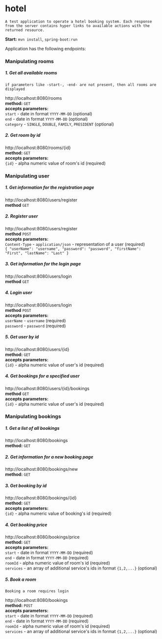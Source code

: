 # hotel
    A test application to operate a hotel booking system. Each response from the server contains hyper links to available actions with the returned resource.
**Start:** `mvn install`, `spring-boot:run`
        
        
Application has the following endpoints:</br>

### Manipulating rooms
##### 1. Get all available rooms
    if parameters like -start-, -end- are not present, then all rooms are displayed
http://localhost:8080/rooms</br>
    **method:** `GET`</br>
    **accepts parameters:**</br>
    `start` - date in format `YYYY-MM-DD` (optional)</br>
    `end` - date in format `YYYY-MM-DD` (optional)</br>
    `category` - `SINGLE`, `DOUBLE`, `FAMILY`, `PRESIDENT` (optional)</br>
##### 2. Get room by id
http://localhost:8080/rooms/{id}</br>
    **method:** `GET`</br>
    **accepts parameters:**</br>
    `{id}` - alpha numeric value of room's id  (required)</br>
### Manipulating user
##### 1. Get information for the registration page
http://localhost:8080/users/register </br>
    **method** `GET`</br>
##### 2. Register user
http://localhost:8080/users/register </br>
    **method** `POST`</br>
    **accepts parameters:**</br>
        `Content-Type` - `application/json` - representation of a user  (required)</br>
        `{
           "userName": "username",
           "password": "password",
           "firstName": "First",
           "lastName": "Last"
         }`
##### 3. Get information for the login page
http://localhost:8080/users/login </br>
    **method** `GET`</br>
##### 4. Login user
http://localhost:8080/users/login </br>
    **method** `POST`</br>
    **accepts parameters:**</br>
    `userName` - `username` (required)</br>
    `password` - `password` (required)</br>
##### 5. Get user by id
http://localhost:8080/users/{id} </br>
    **method:** `GET`</br>
    **accepts parameters:**</br>
    `{id}` - alpha numeric value of user's id  (required)</br>
##### 4. Get bookings for a specified user
http://localhost:8080/users/{id}/bookings </br>
     **method** `GET`</br>
     **accepts parameters:**</br>
     `{id}` - alpha numeric value of user's id  (required)</br>
### Manipulating bookings
##### 1. Get a list of all bookings
http://localhost:8080/bookings </br>
    **method:** `GET`</br>
##### 2. Get information for a new booking page
http://localhost:8080/bookings/new </br>
    **method:** `GET`</br>
##### 3. Get booking by id
http://localhost:8080/bookings/{id} </br>
    **method:** `GET`</br>
    **accepts parameters:**</br>
        `{id}` - alpha numeric value of booking's id  (required)</br>
##### 4. Get booking price
http://localhost:8080/bookings/price </br>
    **method:** `GET`</br>
    **accepts parameters:**</br>
        `start` - date in format `YYYY-MM-DD` (required)</br>
        `end` - date in format `YYYY-MM-DD` (required)</br>
        `roomId` - alpha numeric value of room's id  (required)</br>
        `services` - an array of additional service's ids in format `{1,2,...}` (optional)</br>
##### 5. Book a room
    Booking a room requires login
http://localhost:8080/bookings </br>
    **method:** `POST`</br>
    **accepts parameters:**</br>
        `start` - date in format `YYYY-MM-DD` (required)</br>
        `end` - date in format `YYYY-MM-DD` (required)</br>
        `roomId` - alpha numeric value of room's id  (required)</br>
        `services` - an array of additional service's ids in format `{1,2,...}` (optional)</br>